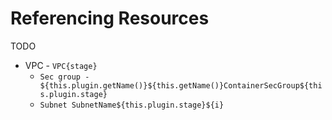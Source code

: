 # Referencing Resources

TODO



* VPC - `VPC{stage}`
  * `Sec group - ${this.plugin.getName()}${this.getName()}ContainerSecGroup${this.plugin.stage}`
  * `Subnet SubnetName${this.plugin.stage}${i}`



